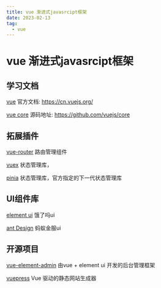 ```yaml
---
title: vue 渐进式javasrcipt框架
date: 2023-02-13
tag:
  - vue
---
```


# vue 渐进式javasrcipt框架

## 学习文档
[vue](https://cn.vuejs.org/) 官方文档: https://cn.vuejs.org/

[vue core](https://github.com/vuejs/core) 源码地址: https://github.com/vuejs/core

## 拓展插件

[vue-router](https://router.vuejs.org/zh/) 路由管理组件

[vuex](https://vuex.vuejs.org/zh/) 状态管理库，

[pinia](https://pinia.vuejs.org/zh/index.html) 状态管理库，官方指定的下一代状态管理库

## UI组件库
[element ui](https://element.eleme.cn/#/zh-CN) 饿了吗ui

[ant Design](https://antdv.com/components/overview) 蚂蚁金服ui

## 开源项目

[vue-element-admin](https://panjiachen.github.io/vue-element-admin-site/zh/guide/) 由vue + element ui 开发的后台管理框架

[vuepress](https://vuepress.vuejs.org/zh/) Vue 驱动的静态网站生成器
